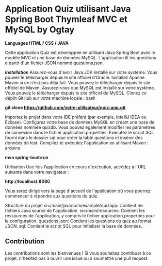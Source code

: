  # Application Quiz utilisant Java Spring Boot Thymleaf MVC et MySQL by Ogtay

 **Languages HTML / CSS / JAVA**

Cette application Quiz est développée en utilisant Java Spring Boot avec le modèle MVC et une base de données MySQL. L'application lit les questions à partir d'un fichier JSON nommé questions.json.

**_Installation_**
Assurez-vous d'avoir Java JDK installé sur votre système. Vous pouvez le télécharger depuis le site officiel d'Oracle.
Installez Apache Maven si ce n'est pas déjà fait. Vous pouvez le télécharger depuis le site officiel de Maven.
Assurez-vous que MySQL est installé sur votre système. Vous pouvez le télécharger depuis le site officiel de MySQL.
Clonez ce dépôt GitHub sur votre machine locale :
bash

**git clone https://github.com/votre-utilisateur/quiz-app.git**

Importez le projet dans votre IDE préféré (par exemple, IntelliJ IDEA ou Eclipse).
Configurez votre base de données MySQL en créant une base de données nommée quizdb. Vous pouvez également modifier les paramètres de connexion dans le fichier application.properties.
Exécutez le script SQL fourni dans le dossier sql pour créer la table questions et insérer des données de test.
Compilez et exécutez l'application en utilisant Maven :
arduino

**mvn spring-boot:run**

Utilisation
Une fois l'application en cours d'exécution, accédez à l'URL suivante dans votre navigateur :

**http://localhost:8080**

Vous serez dirigé vers la page d'accueil de l'application où vous pourrez commencer à répondre aux questions du quiz.

Structure du projet
src/main/java/com/example/quizapp: Contient les fichiers Java source de l'application.
src/main/resources: Contient les ressources de l'application, y compris le fichier application.properties pour la configuration.
questions.json: Contient les questions du quiz au format JSON.
sql: Contient le script SQL pour initialiser la base de données.

## Contribution
Les contributions sont les bienvenues ! Si vous souhaitez contribuer à ce projet, n'hésitez pas à ouvrir une issue ou à soumettre une pull request.

